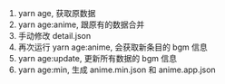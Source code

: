 1. yarn age, 获取原数据
2. yarn age:anime, 跟原有的数据合并
3. 手动修改 detail.json
4. 再次运行 yarn age:anime, 会获取新条目的 bgm 信息
5. yarn age:update, 更新所有数据的 bgm 信息
6. yarn age:min, 生成 anime.min.json 和 anime.app.json
